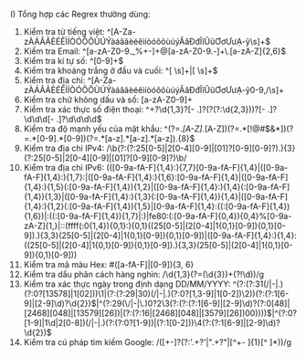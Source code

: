 I) Tổng hợp các Regrex thường dùng:
1) Kiểm tra từ tiếng việt: ^[A-Za-zÀÁÂÃÈÉÊÌÍÒÓÔÕÙÚÝàáâãèéêìíòóôõùúýĂăĐđĨĩŨũƠơƯưẠ-ỹ\\s]+$
2) Kiểm tra Email: ^[a-zA-Z0-9._%+-]+@[a-zA-Z0-9.-]+\\.[a-zA-Z]{2,6}$
3) Kiểm tra kí tự số: ^[0-9]+$
4) Kiểm tra khoảng trắng ở đầu và cuối: ^[ \s]+|[ \s]+$
5) Kiểm tra địa chỉ: ^[A-Za-zÀÁÂÃÈÉÊÌÍÒÓÔÕÙÚÝàáâãèéêìíòóôõùúýĂăĐđĨĩŨũƠơƯưẠ-ỹ0-9,/\\s]+
6) Kiểm tra chữ không dấu và số: [a-zA-Z0-9]+
7) Kiểm tra xác thực số điện thoại: ^\+?\d{1,3}?[- .]?\(?(?:\d{2,3})\)?[- .]?\d\d\d[- .]?\d\d\d\d$
8) Kiểm tra độ mạnh yếu của mật khẩu: ^(?=.*[A-Z].*[A-Z])(?=.*[!@#$&*])(?=.*[0-9].*[0-9])(?=.*[a-z].*[a-z].*[a-z]).{8}$
9) Kiểm tra địa chỉ IPv4: /\b(?:(?:25[0-5]|2[0-4][0-9]|[01]?[0-9][0-9]?)\.){3}(?:25[0-5]|2[0-4][0-9]|[01]?[0-9][0-9]?)\b/
10) Kiểm tra địa chỉ IPv6: (([0-9a-fA-F]{1,4}:){7,7}[0-9a-fA-F]{1,4}|([0-9a-fA-F]{1,4}:){1,7}:|([0-9a-fA-F]{1,4}:){1,6}:[0-9a-fA-F]{1,4}|([0-9a-fA-F]{1,4}:){1,5}(:[0-9a-fA-F]{1,4}){1,2}|([0-9a-fA-F]{1,4}:){1,4}(:[0-9a-fA-F]{1,4}){1,3}|([0-9a-fA-F]{1,4}:){1,3}(:[0-9a-fA-F]{1,4}){1,4}|([0-9a-fA-F]{1,4}:){1,2}(:[0-9a-fA-F]{1,4}){1,5}|[0-9a-fA-F]{1,4}:((:[0-9a-fA-F]{1,4}){1,6})|:((:[0-9a-fA-F]{1,4}){1,7}|:)|fe80:(:[0-9a-fA-F]{0,4}){0,4}%[0-9a-zA-Z]{1,}|::(ffff(:0{1,4}){0,1}:){0,1}((25[0-5]|(2[0-4]|1{0,1}[0-9]){0,1}[0-9])\.){3,3}(25[0-5]|(2[0-4]|1{0,1}[0-9]){0,1}[0-9])|([0-9a-fA-F]{1,4}:){1,4}:((25[0-5]|(2[0-4]|1{0,1}[0-9]){0,1}[0-9])\.){3,3}(25[0-5]|(2[0-4]|1{0,1}[0-9]){0,1}[0-9]))
11) Kiểm tra mã màu Hex: \#([a-fA-F]|[0-9]){3, 6}
12) Kiểm tra dấu phân cách hàng nghìn: /\d{1,3}(?=(\d{3})+(?!\d))/g
13) Kiểm tra xác thực ngày trong định dạng DD/MM/YYYY: ^(?:(?:31(\/|-|\.)(?:0?[13578]|1[02]))\1|(?:(?:29|30)(\/|-|\.)(?:0?[1,3-9]|1[0-2])\2))(?:(?:1[6-9]|[2-9]\d)?\d{2})$|^(?:29(\/|-|\.)0?2\3(?:(?:(?:1[6-9]|[2-9]\d)?(?:0[48]|[2468][048]|[13579][26])|(?:(?:16|[2468][048]|[3579][26])00))))$|^(?:0?[1-9]|1\d|2[0-8])(\/|-|\.)(?:(?:0?[1-9])|(?:1[0-2]))\4(?:(?:1[6-9]|[2-9]\d)?\d{2})$
14) Kiểm tra cú pháp tìm kiếm Google: /([+-]?(?:'.+?'|".+?"|[^+\- ]{1}[^ ]*))/g
